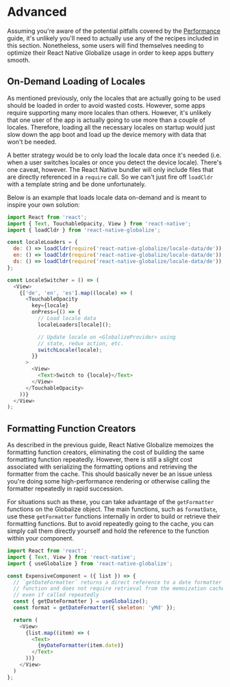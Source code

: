 # Advanced

Assuming you're aware of the potential pitfalls covered by the [Performance](performance.md) guide, it's unlikely you'll need to actually use any of the recipes included in this section. Nonetheless, some users will find themselves needing to optimize their React Native Globalize usage in order to keep apps buttery smooth.

## On-Demand Loading of Locales

As mentioned previously, only the locales that are actually going to be used should be loaded in order to avoid wasted costs. However, some apps require supporting many more locales than others. However, it's unlikely that one user of the app is actually going to use more than a couple of locales. Therefore, loading all the necessary locales on startup would just slow down the app boot and load up the device memory with data that won't be needed.

A better strategy would be to only load the locale data once it's needed (i.e. when a user switches locales or once you detect the device locale). There's one caveat, however. The React Native bundler will only include files that are directly referenced in a `require` call. So we can't just fire off `loadCldr` with a template string and be done unfortunately.

Below is an example that loads locale data on-demand and is meant to inspire your own solution:

```js
import React from 'react';
import { Text, TouchableOpacity, View } from 'react-native';
import { loadCldr } from 'react-native-globalize';

const localeLoaders = {
  de: () => loadCldr(require('react-native-globalize/locale-data/de')),
  en: () => loadCldr(require('react-native-globalize/locale-data/de')),
  ds: () => loadCldr(require('react-native-globalize/locale-data/de')),
};

const LocaleSwitcher = () => (
  <View>
    {['de', 'en', 'es'].map((locale) => (
      <TouchableOpacity
        key={locale}
        onPress={() => {
          // Load locale data
          localeLoaders[locale]();

          // Update locale on <GlobalizeProvider> using
          // state, redux action, etc.
          switchLocale(locale);
        }}
      >
        <View>
          <Text>Switch to {locale}</Text>
        </View>
      </TouchableOpacity>
    ))}
  </View>
);
```

## Formatting Function Creators

As described in the previous guide, React Native Globalize memoizes the formatting function creators, eliminating the cost of building the same formatting function repeatedly. However, there is still a slight cost associated with serializing the formatting options and retrieving the formatter from the cache. This should basically never be an issue unless you're doing some high-performance rendering or otherwise calling the formatter repeatedly in rapid succession.

For situations such as these, you can take advantage of the `getFormatter` functions on the Globalize object. The main functions, such as `formatDate`, use these `getFormatter` functions internally in order to build or retrieve their formatting functions. But to avoid repeatedly going to the cache, you can simply call them directly yourself and hold the reference to the function within your component.

```js
import React from 'react';
import { Text, View } from 'react-native';
import { useGlobalize } from 'react-native-globalize';

const ExpensiveComponent = ({ list }) => {
  // `getDateFormatter` returns a direct reference to a date formatter
  // function and does not require retrieval from the memoization cache
  // even if called repeatedly
  const { getDateFormatter } = useGlobalize();
  const format = getDateFormatter({ skeleton: 'yMd' });

  return (
    <View>
      {list.map((item) => (
        <Text>
          {myDateFormatter(item.date)}
        </Text>
      ))}
    </View>
  )
};
```

